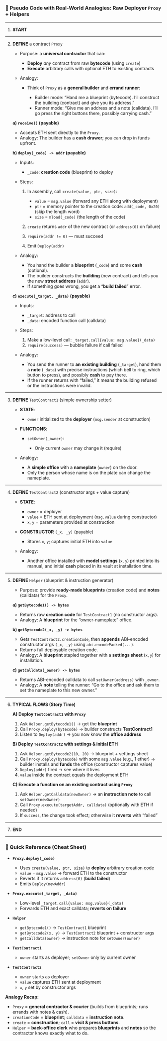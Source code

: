 ### 🧠 Pseudo Code with Real-World Analogies: Raw Deployer `Proxy` + Helpers

---

1. **START**

---

2. **DEFINE** a contract `Proxy`

   - Purpose: a **universal contractor** that can:

     - **Deploy** _any_ contract from raw **bytecode** (using `create`)
     - **Execute** arbitrary calls with optional ETH to existing contracts

   - Analogy:

     - Think of `Proxy` as a **general builder** and **errand runner**:

       - Builder mode: “Hand me a blueprint (bytecode). I’ll construct the building (contract) and give you its address.”
       - Runner mode: “Give me an address and a note (calldata). I’ll go press the right buttons there, possibly carrying cash.”

   **a) `receive()` (payable)**

   - Accepts ETH sent directly to the `Proxy`.
   - Analogy: The builder has a **cash drawer**; you can drop in funds upfront.

   **b) `deploy(_code) -> addr` (payable)**

   - Inputs:

     - `_code`: **creation code** (blueprint) to deploy

   - Steps:

     1. In assembly, call `create(value, ptr, size)`:

        - `value` = `msg.value` (forward any ETH along with deployment)
        - `ptr` = memory pointer to the creation code: `add(_code, 0x20)` (skip the length word)
        - `size` = `mload(_code)` (the length of the code)

     2. `create` returns `addr` of the new contract (or `address(0)` on failure)
     3. `require(addr != 0)` — must succeed
     4. Emit `Deploy(addr)`

   - Analogy:

     - You hand the builder a **blueprint** (`_code`) and some **cash** (optional).
     - The builder constructs the **building** (new contract) and tells you the new **street address** (`addr`).
     - If something goes wrong, you get a “**build failed**” error.

   **c) `execute(_target, _data)` (payable)**

   - Inputs:

     - `_target`: address to call
     - `_data`: encoded function call (calldata)

   - Steps:

     1. Make a low-level call: `_target.call{value: msg.value}(_data)`
     2. `require(success)` — bubble failure if call failed

   - Analogy:

     - You send the runner to **an existing building** (`_target`), hand them a **note** (`_data`) with precise instructions (which bell to ring, which button to press), and possibly **cash** to pay there.
     - If the runner returns with “failed,” it means the building refused or the instructions were invalid.

---

3. **DEFINE** `TestContract1` (simple ownership setter)

   - **STATE**:

     - `owner` initialized to the **deployer** (`msg.sender` at construction)

   - **FUNCTIONS**:

     - `setOwner(_owner)`:

       - Only current `owner` may change it (require)

   - Analogy:

     - A **simple office** with a **nameplate** (`owner`) on the door.
     - Only the person whose name is on the plate can change the nameplate.

---

4. **DEFINE** `TestContract2` (constructor args + value capture)

   - **STATE**:

     - `owner` = deployer
     - `value` = ETH sent at deployment (`msg.value` during constructor)
     - `x`, `y` = parameters provided at construction

   - **CONSTRUCTOR** `(_x, _y)` (payable)

     - Stores `x`, `y`; captures initial ETH into `value`

   - Analogy:

     - Another office installed with **model settings** (`x`, `y`) printed into its manual, and initial **cash** placed in its vault at installation time.

---

5. **DEFINE** `Helper` (blueprint & instruction generator)

   - Purpose: provide **ready-made blueprints** (creation code) and **notes** (calldata) for the `Proxy`.

   **a) `getBytecode1() -> bytes`**

   - Returns raw **creation code** for `TestContract1` (no constructor args).
   - Analogy: A **blueprint** for the “owner-nameplate” office.

   **b) `getBytecode2(_x, _y) -> bytes`**

   - Gets `TestContract2.creationCode`, then **appends** ABI-encoded constructor args `(_x, _y)` using `abi.encodePacked(...)`.
   - Returns full deployable creation code.
   - Analogy: A **blueprint** stapled together with a **settings sheet** (`x,y`) for installation.

   **c) `getCalldata(_owner) -> bytes`**

   - Returns ABI-encoded calldata to call `setOwner(address)` with `_owner`.
   - Analogy: A **note** telling the runner: “Go to the office and ask them to set the nameplate to this new owner.”

---

6. **TYPICAL FLOWS (Story Time)**

   **A) Deploy `TestContract1` with `Proxy`**

   1. Ask `Helper.getBytecode1()` → get the **blueprint**
   2. Call `Proxy.deploy(bytecode)` → builder constructs **TestContract1**
   3. Listen to `Deploy(addr)` → you now know the **office address**

   **B) Deploy `TestContract2` with settings & initial ETH**

   1. Ask `Helper.getBytecode2(10, 20)` → blueprint + settings sheet
   2. Call `Proxy.deploy(bytecode)` with some `msg.value` (e.g., 1 ether) → builder installs and **funds** the office (constructor captures value)
   3. `Deploy(addr)` fired → see where it lives
   4. `value` inside the contract equals the deployment ETH

   **C) Execute a function on an existing contract using `Proxy`**

   1. Ask `Helper.getCalldata(newOwner)` → an **instruction note** to call `setOwner(newOwner)`
   2. Call `Proxy.execute(targetAddr, calldata)` (optionally with ETH if needed)
   3. If `success`, the change took effect; otherwise it **reverts** with “failed”

---

7. **END**

---

### 🔎 Quick Reference (Cheat Sheet)

- **`Proxy.deploy(_code)`**

  - Uses `create(value, ptr, size)` to **deploy** arbitrary creation code
  - `value` = `msg.value` → forward ETH to the constructor
  - Reverts if it returns `address(0)` (**build failed**)
  - Emits `Deploy(newAddr)`

- **`Proxy.execute(_target, _data)`**

  - Low-level `_target.call{value: msg.value}(_data)`
  - Forwards ETH and exact calldata; **reverts on failure**

- **`Helper`**

  - `getBytecode1()` → `TestContract1` blueprint
  - `getBytecode2(x, y)` → `TestContract2` blueprint + constructor args
  - `getCalldata(owner)` → instruction note for `setOwner(owner)`

- **`TestContract1`**

  - `owner` starts as deployer; `setOwner` only by current owner

- **`TestContract2`**

  - `owner` starts as deployer
  - `value` captures ETH sent at deployment
  - `x`, `y` set by constructor args

**Analogy Recap:**

- `Proxy` = **general contractor & courier** (builds from blueprints; runs errands with notes & cash).
- `creationCode` = **blueprint**; `calldata` = **instruction note**.
- `create` = **construction**; `call` = **visit & press buttons**.
- `Helper` = **back-office clerk** who prepares **blueprints** and **notes** so the contractor knows exactly what to do.
